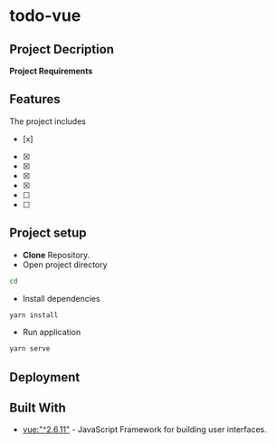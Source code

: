 # todo-vue

## Project Decription


**Project Requirements**


## Features

The project includes
- [x] 
- [x] 
- [x] 
- [x] 
- [x] 
- [ ] 
- [ ] 

## Project setup

- **Clone** Repository.
- Open project directory

``` bash
cd 
```

- Install dependencies
``` bash
yarn install
```

- Run application

``` bash
yarn serve
```

## Deployment



## Built With

- [vue:"^2.6.11"](https://https://vuejs.org/v2/guide/) - JavaScript Framework for building user interfaces.


